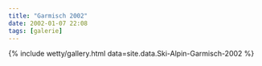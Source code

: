 ```yaml
---
title: "Garmisch 2002"
date: 2002-01-07 22:08
tags: [galerie]
---
```


{% include wetty/gallery.html data=site.data.Ski-Alpin-Garmisch-2002 %}

